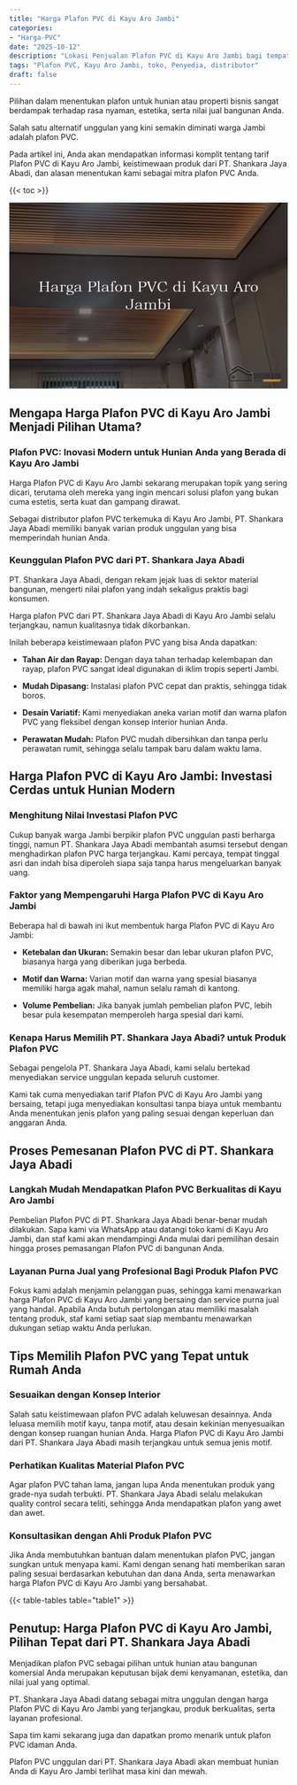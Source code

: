```yaml
---
title: "Harga Plafon PVC di Kayu Aro Jambi"
categories: 
- "Harga-PVC"
date: "2025-10-12"
description: "Lokasi Penjualan Plafon PVC di Kayu Aro Jambi bagi tempat tinggal, kantor, dan toko. Produk berkualitas, variasi motif, variasi warna elegan, beserta servis instalasi dikerjakan oleh teknisi profesional serta kepastian resmi!|Jasa distribusi Plafon PVC di Kayu Aro Jambi bagi kebutuhan hunian, office, atau gerai, dengan produk terbaik dan instalasi oleh tenaga ahli berpengalaman dan jaminan resmi.|Pilihan Plafon PVC di Kayu Aro Jambi yang terbukti untuk tempat tinggal, kantor, serta ritel, bersama produk terbaik dan penempatan oleh tenaga ahli profesional dan jaminan resmi.|Penyediaan Plafon PVC di Kayu Aro Jambi bagi hunian, kantor, serta ritel, beserta produk unggulan dan pemasangan dikerjakan oleh tenaga ahli ahli, lengkap beserta jaminan resmi.}"
tags: "Plafon PVC, Kayu Aro Jambi, toko, Penyedia, distributor"
draft: false
---
```


Pilihan dalam menentukan plafon untuk hunian atau properti bisnis sangat berdampak terhadap rasa nyaman, estetika, serta nilai jual bangunan Anda.

Salah satu alternatif unggulan yang kini semakin diminati warga Jambi adalah plafon PVC.

Pada artikel ini, Anda akan mendapatkan informasi komplit tentang tarif Plafon PVC di Kayu Aro Jambi, keistimewaan produk dari PT. Shankara Jaya Abadi, dan alasan menentukan kami sebagai mitra plafon PVC Anda.

{{< toc >}}

![Harga Plafon PVC di Kayu Aro Jambi](/images/Harga-PVC/Harga-Plafon-PVC-di-Kayu-Aro-Jambi.png)


## Mengapa Harga Plafon PVC di Kayu Aro Jambi Menjadi Pilihan Utama?

### Plafon PVC: Inovasi Modern untuk Hunian Anda yang Berada di Kayu Aro Jambi

Harga Plafon PVC di Kayu Aro Jambi sekarang merupakan topik yang sering dicari, terutama oleh mereka yang ingin mencari solusi plafon yang bukan cuma estetis, serta kuat dan gampang dirawat.

Sebagai distributor plafon PVC terkemuka di Kayu Aro Jambi, PT. Shankara Jaya Abadi memiliki banyak varian produk unggulan yang bisa memperindah hunian Anda.

### Keunggulan Plafon PVC dari PT. Shankara Jaya Abadi

PT. Shankara Jaya Abadi, dengan rekam jejak luas di sektor material bangunan, mengerti nilai plafon yang indah sekaligus praktis bagi konsumen.

Harga plafon PVC dari PT. Shankara Jaya Abadi di Kayu Aro Jambi selalu terjangkau, namun kualitasnya tidak dikorbankan.

Inilah beberapa keistimewaan plafon PVC yang bisa Anda dapatkan:

- **Tahan Air dan Rayap:** Dengan daya tahan terhadap kelembapan dan rayap, plafon PVC sangat ideal digunakan di iklim tropis seperti Jambi.

- **Mudah Dipasang:** Instalasi plafon PVC cepat dan praktis, sehingga tidak boros.

- **Desain Variatif:** Kami menyediakan aneka varian motif dan warna plafon PVC yang fleksibel dengan konsep interior hunian Anda.

- **Perawatan Mudah:** Plafon PVC mudah dibersihkan dan tanpa perlu perawatan rumit, sehingga selalu tampak baru dalam waktu lama.

## Harga Plafon PVC di Kayu Aro Jambi: Investasi Cerdas untuk Hunian Modern

### Menghitung Nilai Investasi Plafon PVC

Cukup banyak warga Jambi berpikir plafon PVC unggulan pasti berharga tinggi, namun PT. Shankara Jaya Abadi membantah asumsi tersebut dengan menghadirkan plafon PVC harga terjangkau. Kami percaya, tempat tinggal asri dan indah bisa diperoleh siapa saja tanpa harus mengeluarkan banyak uang.

### Faktor yang Mempengaruhi Harga Plafon PVC di Kayu Aro Jambi

Beberapa hal di bawah ini ikut membentuk harga Plafon PVC di Kayu Aro Jambi:

- **Ketebalan dan Ukuran:** Semakin besar dan lebar ukuran plafon PVC, biasanya harga yang diberikan juga berbeda.

- **Motif dan Warna:** Varian motif dan warna yang spesial biasanya memiliki harga agak mahal, namun selalu ramah di kantong.

- **Volume Pembelian:** Jika banyak jumlah pembelian plafon PVC, lebih besar pula kesempatan memperoleh harga spesial dari kami.

### Kenapa Harus Memilih PT. Shankara Jaya Abadi? untuk Produk Plafon PVC

Sebagai pengelola PT. Shankara Jaya Abadi, kami selalu bertekad menyediakan service unggulan kepada seluruh customer.

Kami tak cuma menyediakan tarif Plafon PVC di Kayu Aro Jambi yang bersaing, tetapi juga menyediakan konsultasi tanpa biaya untuk membantu Anda menentukan jenis plafon yang paling sesuai dengan keperluan dan anggaran Anda.

## Proses Pemesanan Plafon PVC di PT. Shankara Jaya Abadi

### Langkah Mudah Mendapatkan Plafon PVC Berkualitas di Kayu Aro Jambi

Pembelian Plafon PVC di PT. Shankara Jaya Abadi benar-benar mudah dilakukan. Sapa kami via WhatsApp atau datangi toko kami di Kayu Aro Jambi, dan staf kami akan mendampingi Anda mulai dari pemilihan desain hingga proses pemasangan Plafon PVC di bangunan Anda.

### Layanan Purna Jual yang Profesional Bagi Produk Plafon PVC

Fokus kami adalah menjamin pelanggan puas, sehingga kami menawarkan harga Plafon PVC di Kayu Aro Jambi yang bersaing dan service purna jual yang handal. Apabila Anda butuh pertolongan atau memiliki masalah tentang produk, staf kami setiap saat siap membantu menawarkan dukungan setiap waktu Anda perlukan.

## Tips Memilih Plafon PVC yang Tepat untuk Rumah Anda

### Sesuaikan dengan Konsep Interior

Salah satu keistimewaan plafon PVC adalah keluwesan desainnya. Anda leluasa memilih motif kayu, tanpa motif, atau desain kekinian menyesuaikan dengan konsep ruangan hunian Anda. Harga Plafon PVC di Kayu Aro Jambi dari PT. Shankara Jaya Abadi masih terjangkau untuk semua jenis motif.

### Perhatikan Kualitas Material Plafon PVC

Agar plafon PVC tahan lama, jangan lupa Anda menentukan produk yang grade-nya sudah terbukti. PT. Shankara Jaya Abadi selalu melakukan quality control secara teliti, sehingga Anda mendapatkan plafon yang awet dan awet.

### Konsultasikan dengan Ahli Produk Plafon PVC

Jika Anda membutuhkan bantuan dalam menentukan plafon PVC, jangan sungkan untuk menyapa kami. Kami dengan senang hati memberikan saran paling sesuai berdasarkan kebutuhan dan dana Anda, serta menawarkan harga Plafon PVC di Kayu Aro Jambi yang bersahabat.

{{< table-tables table="table1" >}}

## Penutup: Harga Plafon PVC di Kayu Aro Jambi, Pilihan Tepat dari PT. Shankara Jaya Abadi

Menjadikan plafon PVC sebagai pilihan untuk hunian atau bangunan komersial Anda merupakan keputusan bijak demi kenyamanan, estetika, dan nilai jual yang optimal.

PT. Shankara Jaya Abadi datang sebagai mitra unggulan dengan harga Plafon PVC di Kayu Aro Jambi yang terjangkau, produk berkualitas, serta layanan profesional.

Sapa tim kami sekarang juga dan dapatkan promo menarik untuk plafon PVC idaman Anda.

Plafon PVC unggulan dari PT. Shankara Jaya Abadi akan membuat hunian Anda di Kayu Aro Jambi terlihat masa kini dan mewah.